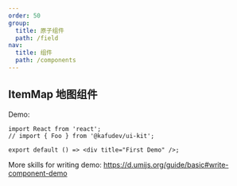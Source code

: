 ```yaml
---
order: 50
group:
  title: 原子组件
  path: /field
nav:
  title: 组件
  path: /components
---
```


## ItemMap 地图组件

Demo:

```tsx
import React from 'react';
// import { Foo } from '@kafudev/ui-kit';

export default () => <div title="First Demo" />;
```

More skills for writing demo: https://d.umijs.org/guide/basic#write-component-demo

